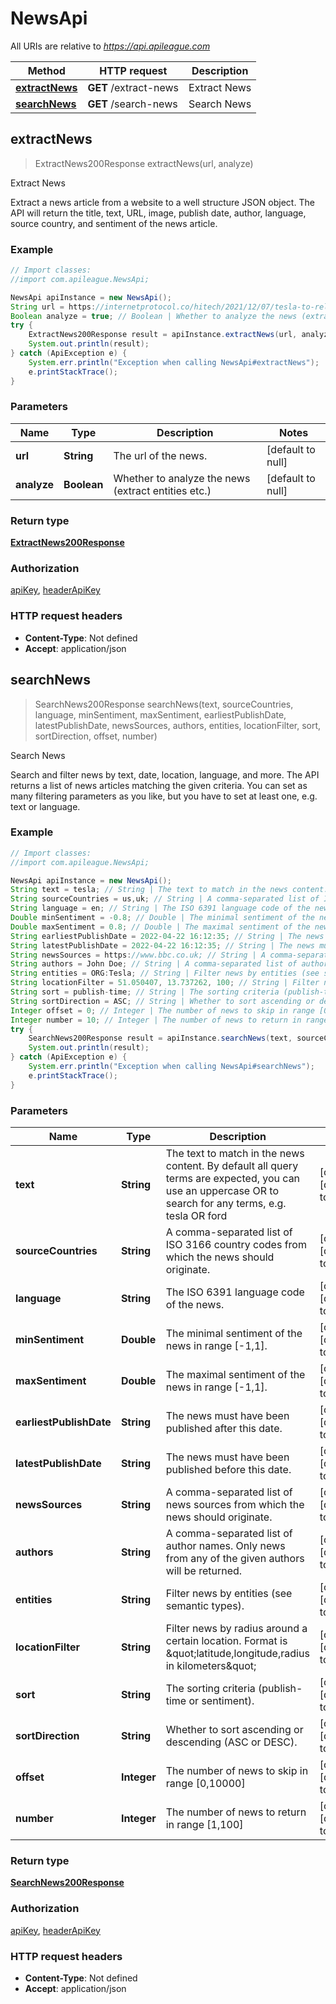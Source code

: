 # NewsApi

All URIs are relative to *https://api.apileague.com*

Method | HTTP request | Description
------------- | ------------- | -------------
[**extractNews**](NewsApi.md#extractNews) | **GET** /extract-news | Extract News
[**searchNews**](NewsApi.md#searchNews) | **GET** /search-news | Search News



## extractNews

> ExtractNews200Response extractNews(url, analyze)

Extract News

Extract a news article from a website to a well structure JSON object. The API will return the title, text, URL, image, publish date, author, language, source country, and sentiment of the news article.

### Example

```java
// Import classes:
//import com.apileague.NewsApi;

NewsApi apiInstance = new NewsApi();
String url = https://internetprotocol.co/hitech/2021/12/07/tesla-to-release-a-four-motor-cybertruck/; // String | The url of the news.
Boolean analyze = true; // Boolean | Whether to analyze the news (extract entities etc.)
try {
    ExtractNews200Response result = apiInstance.extractNews(url, analyze);
    System.out.println(result);
} catch (ApiException e) {
    System.err.println("Exception when calling NewsApi#extractNews");
    e.printStackTrace();
}
```

### Parameters


Name | Type | Description  | Notes
------------- | ------------- | ------------- | -------------
 **url** | **String**| The url of the news. | [default to null]
 **analyze** | **Boolean**| Whether to analyze the news (extract entities etc.) | [default to null]

### Return type

[**ExtractNews200Response**](ExtractNews200Response.md)

### Authorization

[apiKey](../README.md#apiKey), [headerApiKey](../README.md#headerApiKey)

### HTTP request headers

- **Content-Type**: Not defined
- **Accept**: application/json


## searchNews

> SearchNews200Response searchNews(text, sourceCountries, language, minSentiment, maxSentiment, earliestPublishDate, latestPublishDate, newsSources, authors, entities, locationFilter, sort, sortDirection, offset, number)

Search News

Search and filter news by text, date, location, language, and more. The API returns a list of news articles matching the given criteria. You can set as many filtering parameters as you like, but you have to set at least one, e.g. text or language.

### Example

```java
// Import classes:
//import com.apileague.NewsApi;

NewsApi apiInstance = new NewsApi();
String text = tesla; // String | The text to match in the news content. By default all query terms are expected, you can use an uppercase OR to search for any terms, e.g. tesla OR ford
String sourceCountries = us,uk; // String | A comma-separated list of ISO 3166 country codes from which the news should originate.
String language = en; // String | The ISO 6391 language code of the news.
Double minSentiment = -0.8; // Double | The minimal sentiment of the news in range [-1,1].
Double maxSentiment = 0.8; // Double | The maximal sentiment of the news in range [-1,1].
String earliestPublishDate = 2022-04-22 16:12:35; // String | The news must have been published after this date.
String latestPublishDate = 2022-04-22 16:12:35; // String | The news must have been published before this date.
String newsSources = https://www.bbc.co.uk; // String | A comma-separated list of news sources from which the news should originate.
String authors = John Doe; // String | A comma-separated list of author names. Only news from any of the given authors will be returned.
String entities = ORG:Tesla; // String | Filter news by entities (see semantic types).
String locationFilter = 51.050407, 13.737262, 100; // String | Filter news by radius around a certain location. Format is \"latitude,longitude,radius in kilometers\"
String sort = publish-time; // String | The sorting criteria (publish-time or sentiment).
String sortDirection = ASC; // String | Whether to sort ascending or descending (ASC or DESC).
Integer offset = 0; // Integer | The number of news to skip in range [0,10000]
Integer number = 10; // Integer | The number of news to return in range [1,100]
try {
    SearchNews200Response result = apiInstance.searchNews(text, sourceCountries, language, minSentiment, maxSentiment, earliestPublishDate, latestPublishDate, newsSources, authors, entities, locationFilter, sort, sortDirection, offset, number);
    System.out.println(result);
} catch (ApiException e) {
    System.err.println("Exception when calling NewsApi#searchNews");
    e.printStackTrace();
}
```

### Parameters


Name | Type | Description  | Notes
------------- | ------------- | ------------- | -------------
 **text** | **String**| The text to match in the news content. By default all query terms are expected, you can use an uppercase OR to search for any terms, e.g. tesla OR ford | [optional] [default to null]
 **sourceCountries** | **String**| A comma-separated list of ISO 3166 country codes from which the news should originate. | [optional] [default to null]
 **language** | **String**| The ISO 6391 language code of the news. | [optional] [default to null]
 **minSentiment** | **Double**| The minimal sentiment of the news in range [-1,1]. | [optional] [default to null]
 **maxSentiment** | **Double**| The maximal sentiment of the news in range [-1,1]. | [optional] [default to null]
 **earliestPublishDate** | **String**| The news must have been published after this date. | [optional] [default to null]
 **latestPublishDate** | **String**| The news must have been published before this date. | [optional] [default to null]
 **newsSources** | **String**| A comma-separated list of news sources from which the news should originate. | [optional] [default to null]
 **authors** | **String**| A comma-separated list of author names. Only news from any of the given authors will be returned. | [optional] [default to null]
 **entities** | **String**| Filter news by entities (see semantic types). | [optional] [default to null]
 **locationFilter** | **String**| Filter news by radius around a certain location. Format is \&quot;latitude,longitude,radius in kilometers\&quot; | [optional] [default to null]
 **sort** | **String**| The sorting criteria (publish-time or sentiment). | [optional] [default to null]
 **sortDirection** | **String**| Whether to sort ascending or descending (ASC or DESC). | [optional] [default to null]
 **offset** | **Integer**| The number of news to skip in range [0,10000] | [optional] [default to null]
 **number** | **Integer**| The number of news to return in range [1,100] | [optional] [default to null]

### Return type

[**SearchNews200Response**](SearchNews200Response.md)

### Authorization

[apiKey](../README.md#apiKey), [headerApiKey](../README.md#headerApiKey)

### HTTP request headers

- **Content-Type**: Not defined
- **Accept**: application/json

